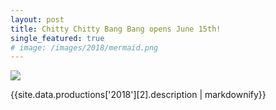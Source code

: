 ```yaml
---
layout: post
title: Chitty Chitty Bang Bang opens June 15th!
single_featured: true
# image: /images/2018/mermaid.png
---
```

![](/images/2018/{{site.data.productions['2018'][2].image}})

{{site.data.productions['2018'][2].description | markdownify}}
